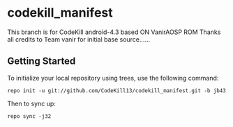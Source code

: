 codekill_manifest
=================

This branch is for CodeKill android-4.3 based ON VanirAOSP ROM
Thanks all credits to Team vanir for initial base source......

Getting Started
---------------



To initialize your local repository using trees, use the following command:

    repo init -u git://github.com/CodeKill13/codekill_manifest.git -b jb43

Then to sync up:

    repo sync -j32
